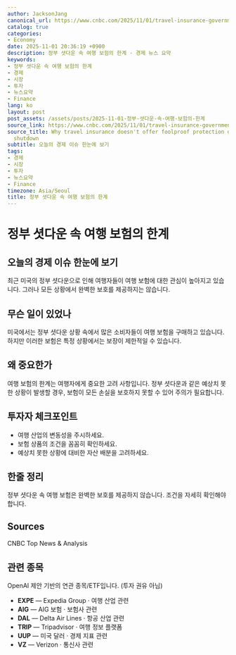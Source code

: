 ```yaml
---
author: JacksonJang
canonical_url: https://www.cnbc.com/2025/11/01/travel-insurance-government-shutdown.html
catalog: true
categories:
- Economy
date: 2025-11-01 20:36:19 +0900
description: 정부 셧다운 속 여행 보험의 한계 · 경제 뉴스 요약
keywords:
- 정부 셧다운 속 여행 보험의 한계
- 경제
- 시장
- 투자
- 뉴스요약
- Finance
lang: ko
layout: post
post_assets: /assets/posts/2025-11-01-정부-셧다운-속-여행-보험의-한계
source_link: https://www.cnbc.com/2025/11/01/travel-insurance-government-shutdown.html
source_title: Why travel insurance doesn't offer foolproof protection during the government
  shutdown
subtitle: 오늘의 경제 이슈 한눈에 보기
tags:
- 경제
- 시장
- 투자
- 뉴스요약
- Finance
timezone: Asia/Seoul
title: 정부 셧다운 속 여행 보험의 한계
---
```


# 정부 셧다운 속 여행 보험의 한계

## 오늘의 경제 이슈 한눈에 보기
최근 미국의 정부 셧다운으로 인해 여행자들이 여행 보험에 대한 관심이 높아지고 있습니다. 그러나 모든 상황에서 완벽한 보호를 제공하지는 않습니다.

## 무슨 일이 있었나
미국에서는 정부 셧다운 상황 속에서 많은 소비자들이 여행 보험을 구매하고 있습니다. 하지만 이러한 보험은 특정 상황에서는 보장이 제한적일 수 있습니다.

## 왜 중요한가
여행 보험의 한계는 여행자에게 중요한 고려 사항입니다. 정부 셧다운과 같은 예상치 못한 상황이 발생할 경우, 보험이 모든 손실을 보호하지 못할 수 있어 주의가 필요합니다.

## 투자자 체크포인트
- 여행 산업의 변동성을 주시하세요.
- 보험 상품의 조건을 꼼꼼히 확인하세요.
- 예상치 못한 상황에 대비한 자산 배분을 고려하세요.

## 한줄 정리
정부 셧다운 속 여행 보험은 완벽한 보호를 제공하지 않습니다. 조건을 자세히 확인해야 합니다.

## Sources
CNBC Top News & Analysis

## 관련 종목
OpenAI 제안 기반의 연관 종목/ETF입니다. (투자 권유 아님)
- **EXPE** — Expedia Group · 여행 산업 관련
- **AIG** — AIG 보험 · 보험사 관련
- **DAL** — Delta Air Lines · 항공 산업 관련
- **TRIP** — Tripadvisor · 여행 정보 플랫폼
- **UUP** — 미국 달러 · 경제 지표 관련
- **VZ** — Verizon · 통신사 관련